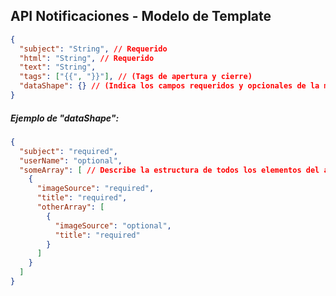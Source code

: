 ## API Notificaciones - Modelo de Template

```json
{
  "subject": "String", // Requerido
  "html": "String", // Requerido
  "text": "String",
  "tags": ["{{", "}}"], // (Tags de apertura y cierre)
  "dataShape": {} // (Indica los campos requeridos y opcionales de la matadata)
}
```

##### Ejemplo de "dataShape":

```json
{
  "subject": "required",
  "userName": "optional",
  "someArray": [ // Describe la estructura de todos los elementos del array
    {
      "imageSource": "required",
      "title": "required",
      "otherArray": [
        {
          "imageSource": "optional",
          "title": "required"
        }
      ]
    }
  ]
}
```
